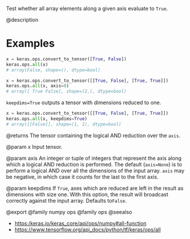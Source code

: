 Test whether all array elements along a given axis evaluate to `True`.

@description

# Examples
```python
x = keras.ops.convert_to_tensor([True, False])
keras.ops.all(x)
# array(False, shape=(), dtype=bool)
```

```python
x = keras.ops.convert_to_tensor([[True, False], [True, True]])
keras.ops.all(x, axis=0)
# array([ True False], shape=(2,), dtype=bool)
```

`keepdims=True` outputs a tensor with dimensions reduced to one.
```python
x = keras.ops.convert_to_tensor([[True, False], [True, True]])
keras.ops.all(x, keepdims=True)
# array([[False]], shape=(1, 1), dtype=bool)
```

@returns
The tensor containing the logical AND reduction over the `axis`.

@param x
Input tensor.

@param axis
An integer or tuple of integers that represent the axis along
which a logical AND reduction is performed. The default
(`axis=None`) is to perform a logical AND over all the dimensions
of the input array. `axis` may be negative, in which case it counts
for the last to the first axis.

@param keepdims
If `True`, axes which are reduced are left in the result as
dimensions with size one. With this option, the result will
broadcast correctly against the input array. Defaults to`False`.

@export
@family numpy ops
@family ops
@seealso
+ <https:/keras.io/keras_core/api/ops/numpy#all-function>
+ <https://www.tensorflow.org/api_docs/python/tf/keras/ops/all>
